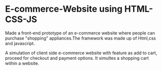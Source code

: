 # E-commerce-Website using HTML-CSS-JS

Made a front-end prototype of an e-commerce website where people can purchase "shopping" appliances.The framework was made up of Html,css and javascript.

A simulation of client side e-commerce website with feature as add to cart, proceed for checkout and payment options. It simultes a shopping cart within a website.
